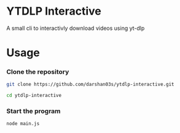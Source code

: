 # YTDLP Interactive
A small cli to interactivly download videos using yt-dlp

# Usage
### Clone the repository
``` bash
git clone https://github.com/darshan03s/ytdlp-interactive.git

cd ytdlp-interactive
```

### Start the program
``` bash
node main.js
```